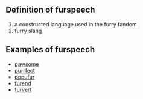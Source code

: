 ## Definition of furspeech

1. a constructed language used in the furry fandom
2. furry slang

## Examples of furspeech

- [pawsome](./pawsome)
- [purrfect](./purrfect)
- [popufur](./popufur)
- [furend](./furend)
- [furvert](./furvert)
